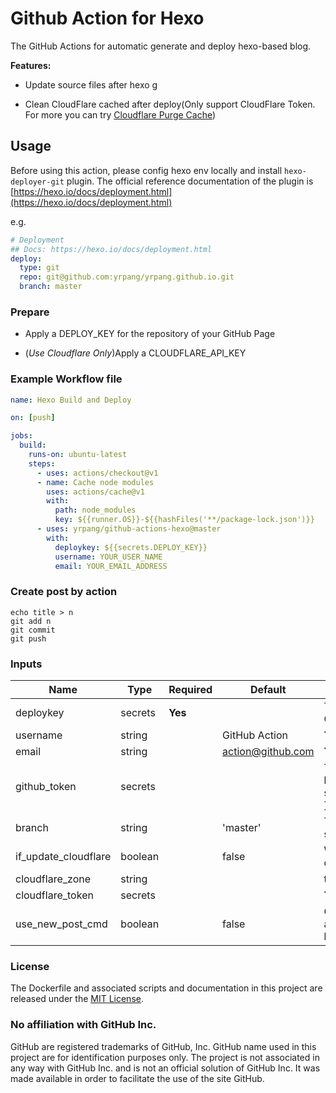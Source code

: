 # Github Action for Hexo

The GitHub Actions for automatic generate and deploy hexo-based blog.

**Features:**

- Update source files after hexo g

- Clean CloudFlare cached after deploy(Only support CloudFlare Token. For more you can try [Cloudflare Purge Cache](https://github.com/marketplace/actions/cloudflare-purge-cache))

## Usage

Before using this action, please config hexo env locally and install `hexo-deployer-git` plugin.
The official reference documentation of the plugin is [https://hexo.io/docs/deployment.html](https://hexo.io/docs/deployment.html)

e.g.

```yml
# Deployment
## Docs: https://hexo.io/docs/deployment.html
deploy:
  type: git
  repo: git@github.com:yrpang/yrpang.github.io.git
  branch: master
```

### Prepare

- Apply a DEPLOY_KEY for the repository of your GitHub Page

- (_Use Cloudflare Only_)Apply a CLOUDFLARE_API_KEY

### Example Workflow file

```yml
name: Hexo Build and Deploy

on: [push]

jobs:
  build:
    runs-on: ubuntu-latest
    steps:
      - uses: actions/checkout@v1
      - name: Cache node modules
        uses: actions/cache@v1
        with:
          path: node_modules
          key: ${{runner.OS}}-${{hashFiles('**/package-lock.json')}}
      - uses: yrpang/github-actions-hexo@master
        with:
          deploykey: ${{secrets.DEPLOY_KEY}}
          username: YOUR_USER_NAME
          email: YOUR_EMAIL_ADDRESS
```

### Create post by action

```shell
echo title > n
git add n
git commit
git push
```

### Inputs

| Name                 | Type    | Required | Default           | Description                                                              |
| -------------------- | ------- | -------- | ----------------- | ------------------------------------------------------------------------ |
| deploykey            | secrets | **Yes**  |                   | The deploy key of your GitHub Page repository                            |
| username             | string  |          | GitHub Action     | Your user name                                                           |
| email                | string  |          | action@github.com | Your email address                                                       |
| github_token         | secrets |          |                   | Token for the repo. Can be passed in using \$\{{ secrets.GITHUB_TOKEN }} |
| branch               | string  |          | 'master'          | The branch of the blog source code                                       |
| if_update_cloudflare | boolean |          | false             | Whether update cloudflare                                                |
| cloudflare_zone      | string  |          |                   | the cloudflare zone                                                      |
| cloudflare_token     | secrets |          |                   | Your cloudflare token                                                    |
| use_new_post_cmd     | boolean |          | false             | Create new post by action. Default at branch 'master'                    |

### License

The Dockerfile and associated scripts and documentation in this project are released under the [MIT License](https://github.com/yrpang/github-actions-hexo/blob/master/LICENSE).

### No affiliation with GitHub Inc.

GitHub are registered trademarks of GitHub, Inc. GitHub name used in this project are for identification purposes only. The project is not associated in any way with GitHub Inc. and is not an official solution of GitHub Inc. It was made available in order to facilitate the use of the site GitHub.
